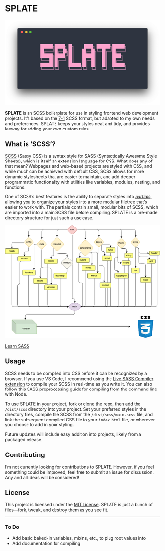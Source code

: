 # SPLATE

![SPLATE header](./src/images/splate.png)

**SPLATE** is an SCSS boilerplate for use in styling frontend web development projects. It’s based on the [7-1](https://sass-guidelin.es/) SCSS format, but adapted to my own needs and preferences. SPLATE keeps your styles neat and tidy, and provides leeway for adding your own custom rules.

## What is ‘SCSS’?

[SCSS](https://sass-lang.com/documentation/syntax) (Sassy CSS) is a syntax style for SASS (Syntactically Awesome Style Sheets), which is itself an extension language for CSS. What does any of that mean? Webpages and web-based projects are styled with CSS, and while much can be achieved with default CSS, SCSS allows for more dynamic stylesheets that are easier to maintain, and add deeper programmatic functionality with utilities like variables, modules, nesting, and functions.

One of SCSS’s best features is the ability to separate styles into [_partials_](https://sass-lang.com/guide#topic-4#), allowing you to organize your styles into a more modular filetree that’s easier to work with. The partials contain small, modular bits of SCSS, which are imported into a main SCSS file before compiling. SPLATE is a pre-made directory structure for just such a use case.

![How SCSS Works](./src/images/scss-color.png)

[Learn SASS](https://sass-lang.com/guide)

## Usage

SCSS needs to be compiled into CSS before it can be recognized by a browser. If you use VS Code, I recommend using the [Live SASS Compiler extension](https://marketplace.visualstudio.com/items?itemName=ritwickdey.live-sass) to compile your SCSS in real-time as you write it. You can also follow this [SASS preprocessing guide](https://www.freecodecamp.org/news/give-more-oompf-to-your-web-garnishes-with-preprocessors-in-sass-bd379226a114/) for compiling from the command line with Node.

To use SPLATE in your project, fork or clone the repo, then add the `/dist/scss` directory into your project. Set your preferred styles in the directory files, compile the SCSS from the `/dist/scss/main.scss` file, and link the subsequent compiled CSS file to your `index.html` file, or wherever you choose to add in your styling.

Future updates will include easy addition into projects, likely from a packaged release.

## Contributing

I’m not currently looking for contributions to SPLATE. However, if you feel something could be improved, feel free to submit an issue for discussion. Any and all ideas will be considered!

## License

This project is licensed under the [MIT License](./LICENSE.md). SPLATE is just a bunch of files—fork, tweak, and destroy them as you see fit.

---

### To Do

- Add basic baked-in variables, mixins, etc., to plug root values into
- Add documentation for compiling

